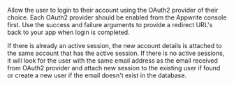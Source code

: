 Allow the user to login to their account using the OAuth2 provider of their choice. Each OAuth2 provider should be enabled from the Appwrite console first. Use the success and failure arguments to provide a redirect URL's back to your app when login is completed.

If there is already an active session, the new account details is attached to the same account that has the active session. If there is no active sessions, it will look for the user with the same email address as the email received from OAuth2 provider and attach new session to the existing user if found or create a new user if the email doesn't exist in the database.